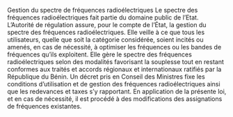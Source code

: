 Gestion du spectre de fréquences radioélectriques
Le spectre des fréquences radioélectriques fait partie du domaine public de l’Etat.
L’Autorité de régulation assure, pour le compte de l’État, la gestion du spectre des 	fréquences radioélectriques.
Elle veille à ce que tous les utilisateurs, quelle que soit la catégorie considérée, soient incités ou amenés, en cas de nécessité, à optimiser les fréquences ou les bandes de fréquences qu’ils exploitent.
Elle gère le spectre des fréquences radioélectriques selon des modalités favorisant la souplesse tout en restant conformes aux traités et accords régionaux et internationaux ratifiés par la République du Bénin.
Un décret pris en Conseil des Ministres fixe les conditions d’utilisation et de gestion des fréquences radioélectriques ainsi que les redevances et taxes s’y rapportant.
En application de la présente loi, et en cas de nécessité, il est procédé à des modifications des assignations de fréquences existantes.